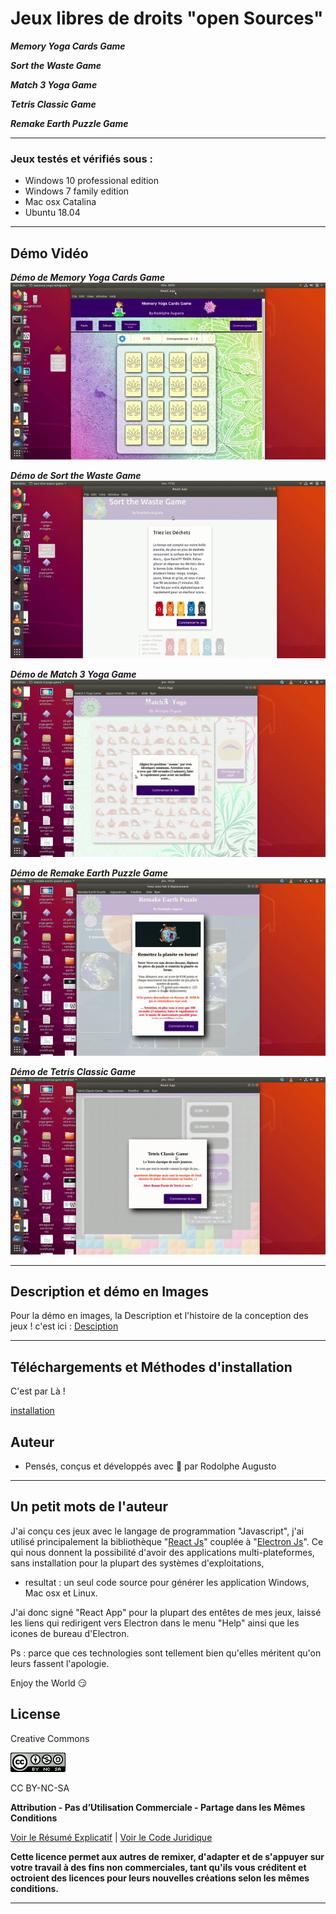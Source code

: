 # Jeux libres de droits "open Sources"

***Memory Yoga Cards Game***

***Sort the Waste Game***

***Match 3 Yoga Game***

***Tetris Classic Game***

***Remake Earth Puzzle Game***

---
### Jeux testés et vérifiés sous :
  - Windows 10 professional edition
  - Windows 7 family edition
  - Mac osx Catalina
  - Ubuntu 18.04
---

## Démo Vidéo

***Démo de Memory Yoga Cards Game***
![demogif](demo.gif)

***Démo de Sort the Waste Game***
![demogif](demo-sort.gif)

***Démo de Match 3 Yoga Game***
![demogif](match-3-demo.gif)

***Démo de Remake Earth Puzzle Game***
![demogif](remake-earth-puzzle.gif)

***Démo de Tetris Classic Game***
![demogif](tetris-classic.gif)

---

## Description et démo en Images

Pour la démo en images, la Description et l'histoire de la conception des jeux !
c'est ici : [Desciption](https://github.com/rodolphe37/install-games-repository/blob/master/description-des-jeux/DESCRIPTIONS.md)

---

## Téléchargements et Méthodes d'installation

C'est par Là !

[installation](https://github.com/rodolphe37/install-games-repository/blob/master/tutoriel-installation-games/INSTALLATION.md)



## Auteur

- Pensés, conçus et développés avec :purple_heart: par Rodolphe Augusto


---

## Un petit mots de l'auteur

J'ai conçu ces jeux avec le langage de programmation "Javascript",
j'ai utilisé principalement la bibliothèque "[React Js](https://fr.reactjs.org/)" couplée à "[Electron Js](https://www.electronjs.org/)".
Ce qui nous donnent la possibilité d'avoir des applications multi-plateformes, sans installation pour la plupart des systèmes d'exploitations,

* resultat : un seul code source pour générer les application Windows, Mac osx et Linux.

J'ai donc signé "React App" pour la plupart des entêtes de mes jeux, laissé les liens qui redirigent vers Electron dans le menu "Help" ainsi que les icones de bureau d'Electron.

Ps : parce que ces technologies sont tellement bien qu'elles méritent qu'on leurs fassent l'apologie.

Enjoy the World :smirk:



## License

Creative Commons

![logoCC](88x31.png)

CC BY-NC-SA

**Attribution - Pas d’Utilisation Commerciale - Partage dans les Mêmes Conditions**

 [Voir le Résumé Explicatif](https://creativecommons.org/licenses/by-nc-sa/4.0/) |  [Voir le Code Juridique](https://creativecommons.org/licenses/by-nc-sa/4.0/legalcode)

**Cette licence permet aux autres de remixer, d'adapter et de s'appuyer sur votre travail à des fins non commerciales, tant qu'ils vous créditent et octroient des licences pour leurs nouvelles créations selon les mêmes conditions.**


---
